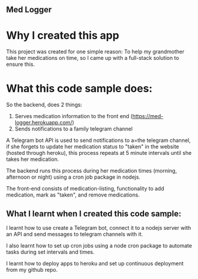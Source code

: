 ## Med Logger

# Why I created this app

This project was created for one simple reason: To help my grandmother take her medications on time, so I came up with a full-stack solution to ensure this.

# What this code sample does:
So the backend, does 2 things:
1. Serves medication information to the front end (https://med-logger.herokuapp.com/)
2. Sends notifications to a family telegram channel

A Telegram bot API is used to send notifications to a=the telegram channel, if she forgets to update her medication status to "taken" in the website (hosted through heroku), this process repeats at 5 minute intervals until she takes her medication.

The backend runs this process during her medication times (morning, afternoon or night) using a cron job package in nodejs.

The front-end consists of medication-listing, functionality to add medication, mark as "taken", and remove medications.



## What I learnt when I created this code sample:

I learnt how to use create a Telegram bot, connect it to a nodejs server with an API and send messages to telegram channels with it.

I also learnt how to set up cron jobs using a node cron package to automate tasks during set intervals and times.

I learnt how to deploy apps to heroku and set up continuous deployment from my github repo.
